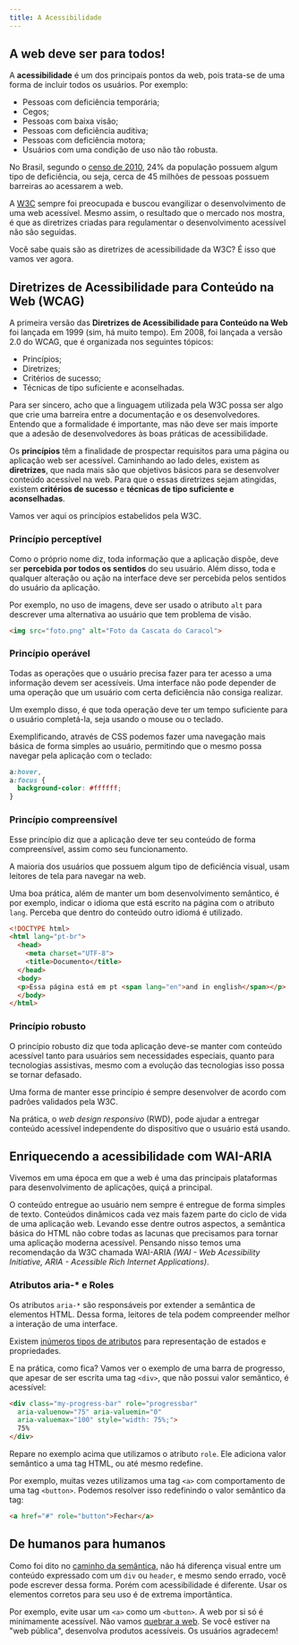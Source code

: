 ```yaml
---
title: A Acessibilidade
---
```


## A web deve ser para todos!

A **acessibilidade** é um dos principais pontos da web, pois trata-se de uma forma de incluir todos os usuários. Por exemplo:

- Pessoas com deficiência temporária;
- Cegos;
- Pessoas com baixa visão;
- Pessoas com deficiência auditiva;
- Pessoas com deficiência motora;
- Usuários com uma condição de uso não tão robusta.

No Brasil, segundo o [censo de 2010](http://censo2010.ibge.gov.br/pt/resultados), 24% da população possuem algum tipo de deficiência, ou seja, cerca de 45 milhões de pessoas possuem barreiras ao acessarem a web.

A [W3C](http://www.w3.org/) sempre foi preocupada e buscou evangilizar o desenvolvimento de uma web acessível. Mesmo assim, o resultado que o mercado nos mostra, é que as diretrizes criadas para regulamentar o desenvolvimento acessível não são seguidas.

Você sabe quais são as diretrizes de acessibilidade da W3C? É isso que vamos ver agora.

## Diretrizes de Acessibilidade para Conteúdo na Web (WCAG)

A primeira versão das **Diretrizes de Acessibilidade para Conteúdo na Web** foi lançada em 1999 (sim, há muito tempo). Em 2008, foi lançada a versão 2.0 do WCAG, que é organizada nos seguintes tópicos:

- Princípios;
- Diretrizes;
- Critérios de sucesso;
- Técnicas de tipo suficiente e aconselhadas.

Para ser sincero, acho que a linguagem utilizada pela W3C possa ser algo que crie uma barreira entre a documentação e os desenvolvedores. Entendo que a formalidade é importante, mas não deve ser mais importe que a adesão de desenvolvedores às boas práticas de acessibilidade.

Os **princípios** têm a finalidade de prospectar requisitos para uma página ou aplicação web ser acessível. Caminhando ao lado deles, existem as **diretrizes**, que nada mais são que objetivos básicos para se desenvolver conteúdo acessível na web. Para que o essas diretrizes sejam atingidas, existem **critérios de sucesso** e **técnicas de tipo suficiente e aconselhadas**.

Vamos ver aqui os princípios estabelidos pela W3C.

### Princípio perceptível

Como o próprio nome diz, toda informação que a aplicação dispõe, deve ser **percebida por todos os sentidos** do seu usuário. Além disso, toda e qualquer alteração ou ação na interface deve ser percebida pelos sentidos do usuário da aplicação. 

Por exemplo, no uso de imagens, deve ser usado o atributo `alt` para descrever uma alternativa ao usuário que tem problema de visão.

```html
<img src="foto.png" alt="Foto da Cascata do Caracol">
```

### Princípio operável

Todas as operações que o usuário precisa fazer para ter acesso a uma informação devem ser acessíveis. Uma interface não pode depender de uma operação que um usuário com certa deficiência não consiga realizar.

Um exemplo disso, é que toda operação deve ter um tempo suficiente para o usuário completá-la, seja usando o mouse ou o teclado. 

Exemplificando, através de CSS podemos fazer uma navegação mais básica de forma simples ao usuário, permitindo que o mesmo possa navegar pela aplicação com o teclado:

```css
a:hover,
a:focus {
  background-color: #ffffff;
}
```

### Princípio compreensível

Esse princípio diz que a aplicação deve ter seu conteúdo de forma compreensível, assim como seu funcionamento.

A maioria dos usuários que possuem algum tipo de deficiência visual, usam leitores de tela para navegar na web. 

Uma boa prática, além de manter um bom desenvolvimento semântico, é por exemplo, indicar o idioma que está escrito na página com o atributo `lang`. Perceba que dentro do conteúdo outro idiomá é utilizado.

```html
<!DOCTYPE html>
<html lang="pt-br">
  <head>
    <meta charset="UTF-8">
    <title>Documento</title>
  </head>
  <body>
  <p>Essa página está em pt <span lang="en">and in english</span></p>
  </body>
</html> 
```

### Princípio robusto

O princípio robusto diz que toda aplicação deve-se manter com conteúdo acessível tanto para usuários sem necessidades especiais, quanto para tecnologias assistivas, mesmo com a evolução das tecnologias isso possa se tornar defasado. 

Uma forma de manter esse princípio é sempre desenvolver de acordo com padrões validados pela W3C.

Na prática, o *web design responsivo* (RWD), pode ajudar a entregar conteúdo acessível independente do dispositivo que o usuário está usando.

## Enriquecendo a acessibilidade com WAI-ARIA

Vivemos em uma época em que a web é uma das principais plataformas para desenvolvimento de aplicações, quiçá a principal.

O conteúdo entregue ao usuário nem sempre é entregue de forma simples de texto. Conteúdos dinâmicos cada vez mais fazem parte do ciclo de vida de uma aplicação web. Levando esse dentre outros aspectos, a semântica básica do HTML não cobre todas as lacunas que precisamos para tornar uma aplicação moderna acessível. Pensando nisso temos uma recomendação da W3C chamada WAI-ARIA *(WAI - Web Acessibility Initiative, ARIA - Acessible Rich Internet Applications)*.

### Atributos aria-* e Roles

Os atributos `aria-*` são responsáveis por extender a semântica de elementos HTML. Dessa forma, leitores de tela podem compreender melhor a interação de uma interface. 

Existem [inúmeros tipos de atributos](http://www.w3.org/TR/wai-aria/states_and_properties) para representação de estados e propriedades. 

E na prática, como fica? Vamos ver o exemplo de uma barra de progresso, que apesar de ser escrita uma tag `<div>`, que não possui valor semântico, é acessível:

```html
<div class="my-progress-bar" role="progressbar"
  aria-valuenow="75" aria-valuemin="0"
  aria-valuemax="100" style="width: 75%;">
  75%
</div>
```

Repare no exemplo acima que utilizamos o atributo `role`. Ele adiciona valor semântico a uma tag HTML, ou até mesmo redefine.

Por exemplo, muitas vezes utilizamos uma tag `<a>` com comportamento de uma tag `<button>`. Podemos resolver isso redefinindo o valor semântico da tag:

```html
<a href="#" role="button">Fechar</a>
```

## De humanos para humanos

Como foi dito no [caminho da semântica](/guia/a-semantica.html), não há diferença visual entre um conteúdo expressado com um `div` ou `header`, e mesmo sendo errado, você pode escrever dessa forma. Porém com acessibilidade é diferente. Usar os elementos corretos para seu uso é de extrema importântica.

Por exemplo, evite usar um `<a>` como um `<button>`. A web por si só é minimamente acessível. Não vamos [quebrar a web](http://tableless.com.br/nos-quebramos-web/). Se você estiver na "web pública", desenvolva produtos acessíveis. Os usuários agradecem!
